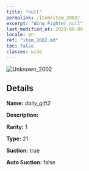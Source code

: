 ```yaml
---
title: "null"
permalink: /item/item_2002/
excerpt: "Wing Fighter null"
last_modified_at: 2023-08-09
locale: en
ref: "item_2002.md"
toc: false
classes: wide
---
```



 ![Unknown_2002](/images/item/daily_gift2_p.png)



## Details

 **Name:** *daily_gift2* 

 **Description:** 

 **Rarity:** 1 

 **Type:** 21 

 **Suction:** true 

 **Auto Suction:** false 


